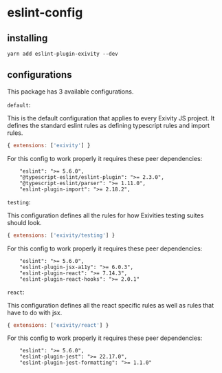 # eslint-config

## installing

```
yarn add eslint-plugin-exivity --dev
```

## configurations

This package has 3 available configurations. 

`default`:

This is the default configuration that applies to every Exivity JS project. It defines the standard eslint rules as defining typescript rules and import rules.

```js
{ extensions: ['exivity'] }
```

For this config to work properly it requires these peer dependencies:

```
    "eslint": ">= 5.6.0",
    "@typescript-eslint/eslint-plugin": ">= 2.3.0",
    "@typescript-eslint/parser": ">= 1.11.0",
    "eslint-plugin-import": ">= 2.18.2",
```

`testing`:

 This configuration defines all the rules for how Exivities testing suites should look.
 
 ```js
{ extensions: ['exivity/testing'] }
```

For this config to work properly it requires these peer dependencies:

```
    "eslint": ">= 5.6.0",
    "eslint-plugin-jsx-a11y": ">= 6.0.3",
    "eslint-plugin-react": ">= 7.14.3",
    "eslint-plugin-react-hooks": ">= 2.0.1"
```

`react`:

This configuration defines all the react specific rules as well as rules that have to do with jsx.

 ```js
{ extensions: ['exivity/react'] }
```

For this config to work properly it requires these peer dependencies:

```
    "eslint": ">= 5.6.0",
    "eslint-plugin-jest": ">= 22.17.0",
    "eslint-plugin-jest-formatting": ">= 1.1.0"
```
